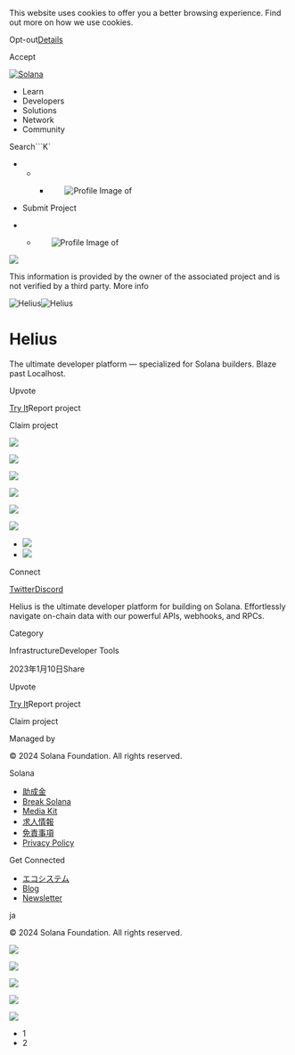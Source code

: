This website uses cookies to offer you a better browsing experience. Find out
more on how we use cookies.

Opt-out[Details](/ja/privacy-policy#collection-of-information)

Accept

[![Solana](/_next/static/media/logotype.e4df684f.svg)](/ja)

  * Learn
  * Developers
  * Solutions
  * Network
  * Community

Search```K`

  *   *   * ![](data:image/svg+xml,%3csvg%20xmlns=%27http://www.w3.org/2000/svg%27%20version=%271.1%27%20width=%2728%27%20height=%2728%27/%3e)![Profile Image of ](/_next/static/media/ecosystem_user.7ebb52fa.svg)

  * Submit Project
  *   * ![](data:image/svg+xml,%3csvg%20xmlns=%27http://www.w3.org/2000/svg%27%20version=%271.1%27%20width=%2728%27%20height=%2728%27/%3e)![Profile Image of ](/_next/static/media/ecosystem_user.7ebb52fa.svg)

![](/_next/image?url=%2F_next%2Fstatic%2Fmedia%2Fhero.631479cd.png&w=3840&q=75)

This information is provided by the owner of the associated project and is not
verified by a third party. More info

![Helius](/_next/image?url=%2Fapi%2Fprojectimg%2Fclcpkk9oq0004mi088t7r7ecq%3Ftype%3DLOGO&w=3840&q=75)![Helius](/_next/image?url=%2Fapi%2Fprojectimg%2Fclcpkk9oq0004mi088t7r7ecq%3Ftype%3DLOGO&w=3840&q=75)

# Helius

The ultimate developer platform — specialized for Solana builders. Blaze past
Localhost.

Upvote

[Try It](https://helius.xyz/)Report project

Claim project

![](/api/projectimg/clcpkk9oq0004mi088t7r7ecq?type=IMG&number=0)

![](/api/projectimg/clcpkk9oq0004mi088t7r7ecq?type=IMG&number=1)

![](/api/projectimg/clcpkk9oq0004mi088t7r7ecq?type=IMG&number=0)

![](/api/projectimg/clcpkk9oq0004mi088t7r7ecq?type=IMG&number=1)

![](/api/projectimg/clcpkk9oq0004mi088t7r7ecq?type=IMG&number=0)

![](/api/projectimg/clcpkk9oq0004mi088t7r7ecq?type=IMG&number=1)

  * ![](/_next/image?url=%2Fapi%2Fprojectimg%2Fclcpkk9oq0004mi088t7r7ecq%3Ftype%3DIMG%26number%3D0&w=3840&q=75)
  * ![](/_next/image?url=%2Fapi%2Fprojectimg%2Fclcpkk9oq0004mi088t7r7ecq%3Ftype%3DIMG%26number%3D1&w=3840&q=75)

Connect

[Twitter](https://twitter.com/heliuslabs)[Discord](https://discord.com/invite/6GXdee3gBj)

Helius is the ultimate developer platform for building on Solana. Effortlessly
navigate on-chain data with our powerful APIs, webhooks, and RPCs.

Category

InfrastructureDeveloper Tools

2023年1月10日Share

Upvote

[Try It](https://helius.xyz/)Report project

Claim project

Managed by

[](/ja)

[](/youtube)[](/twitter)[](/discord)[](/reddit)[](/github)[](/telegram)

© 2024 Solana Foundation. All rights reserved.

Solana

  * [助成金](https://solana.org/grants)
  * [Break Solana](https://break.solana.com/)
  * [Media Kit](/ja/branding)
  * [求人情報](https://jobs.solana.com/)
  * [免責事項](/ja/tos)
  * [Privacy Policy](/ja/privacy-policy)

Get Connected

  * [エコシステム](/ja/ecosystem)
  * [Blog](/ja/news)
  * [Newsletter](/ja/newsletter)

ja

© 2024 Solana Foundation. All rights reserved.

![](/api/projectimg/clcpkk9oq0004mi088t7r7ecq?type=IMG&number=1)

![](/api/projectimg/clcpkk9oq0004mi088t7r7ecq?type=IMG&number=0)

![](/api/projectimg/clcpkk9oq0004mi088t7r7ecq?type=IMG&number=1)

![](/api/projectimg/clcpkk9oq0004mi088t7r7ecq?type=IMG&number=0)

![](/api/projectimg/clcpkk9oq0004mi088t7r7ecq?type=IMG&number=1)

  * 1
  * 2

